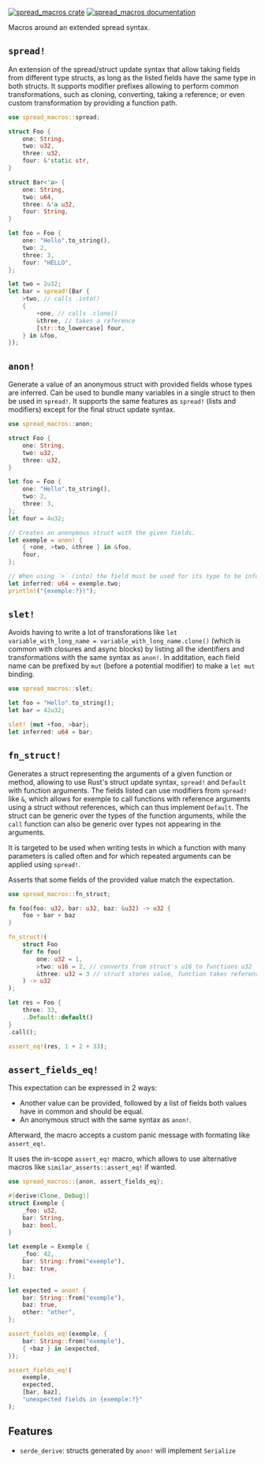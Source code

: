 [![spread_macros
crate](https://img.shields.io/crates/v/spread_macros.svg)](https://crates.io/crates/spread_macros)
[![spread_macros documentation](https://docs.rs/spread_macros/badge.svg)](https://docs.rs/spread_macros)

Macros around an extended spread syntax.

## `spread!`

An extension of the spread/struct update syntax that allow taking fields from different type
structs, as long as the listed fields have the same type in both structs. It supports modifier
prefixes allowing to perform common transformations, such as cloning, converting, taking a
reference; or even custom transformation by providing a function path.

```rust
use spread_macros::spread;

struct Foo {
    one: String,
    two: u32,
    three: u32,
    four: &'static str,
}

struct Bar<'a> {
    one: String,
    two: u64,
    three: &'a u32,
    four: String,
}

let foo = Foo {
    one: "Hello".to_string(),
    two: 2,
    three: 3,
    four: "HELLO",
};

let two = 2u32;
let bar = spread!(Bar {
    >two, // calls .into()
    {
        +one, // calls .clone()
        &three, // takes a reference
        [str::to_lowercase] four,
    } in &foo,
});
```

## `anon!`

Generate a value of an anonymous struct with provided fields whose types are inferred. Can be used
to bundle many variables in a single struct to then be used in `spread!`. It supports the same
features as `spread!` (lists and modifiers) except for the final struct update syntax.

```rust
use spread_macros::anon;

struct Foo {
    one: String,
    two: u32,
    three: u32,
}

let foo = Foo {
    one: "Hello".to_string(),
    two: 2,
    three: 3,
};
let four = 4u32;

// Creates an anonymous struct with the given fields.
let exemple = anon! {
    { +one, >two, &three } in &foo,
    four,
};

// When using `>` (into) the field must be used for its type to be inferred.
let inferred: u64 = exemple.two;
println!("{exemple:?})");
```

## `slet!`

Avoids having to write a lot of transforations like `let variable_with_long_name =
variable_with_long_name.clone()` (which is common with closures and async blocks) by listing all the
identifiers and transformations with the same syntax as `anon!`. In additation, each field name can
be prefixed by `mut` (before a potential modifier) to make a `let mut` binding.

```rust
use spread_macros::slet;

let foo = "Hello".to_string();
let bar = 42u32;

slet! {mut +foo, >bar};
let inferred: u64 = bar;
```

## `fn_struct!`

Generates a struct representing the arguments of a given function or method, allowing to use Rust's
struct update syntax, `spread!` and `Default` with function arguments. The fields listed can use
modifiers from `spread!` like `&`, which allows for exemple to call functions with reference
arguments using a struct without references, which can thus implement `Default`. The struct can be
generic over the types of the function arguments, while the `call` function can also be generic over
types not appearing in the arguments.

It is targeted to be used when writing tests in which a function with many parameters is called
often and for which repeated arguments can be applied using `spread!`.

Asserts that some fields of the provided value match the expectation.

```rust
use spread_macros::fn_struct;

fn foo(foo: u32, bar: u32, baz: &u32) -> u32 {
    foo + bar + baz
}

fn_struct!(
    struct Foo
    for fn foo(
        one: u32 = 1,
        >two: u16 = 2, // converts from struct's u16 to functions u32
        &three: u32 = 3 // struct stores value, function takes reference
    ) -> u32
);

let res = Foo {
    three: 33,
    ..Default::default()
}
.call();

assert_eq!(res, 1 + 2 + 33);
```

## `assert_fields_eq!`

This expectation can be expressed in 2 ways:
- Another value can be provided, followed by a list of fields both values have in common and should
  be equal.
- An anonymous struct with the same syntax as `anon!`.

Afterward, the macro accepts a custom panic message with formating like `assert_eq!`.

It uses the in-scope `assert_eq!` macro, which allows to use alternative macros like
`similar_asserts::assert_eq!` if wanted.

```rust
use spread_macros::{anon, assert_fields_eq};

#[derive(Clone, Debug)]
struct Exemple {
    _foo: u32,
    bar: String,
    baz: bool,
}

let exemple = Exemple {
    _foo: 42,
    bar: String::from("exemple"),
    baz: true,
};

let expected = anon! {
    bar: String::from("exemple"),
    baz: true,
    other: "other",
};

assert_fields_eq!(exemple, {
    bar: String::from("exemple"),
    { +baz } in &expected,
});

assert_fields_eq!(
    exemple,
    expected,
    [bar, baz],
    "unexpected fields in {exemple:?}"
);
```

## Features

- `serde_derive`: structs generated by `anon!` will implement `Serialize`